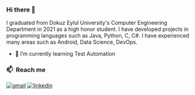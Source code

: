 ### Hi there 👋

I graduated from Dokuz Eylul University's Computer Engineering Department in 2021 as a high honor student. I have developed projects in programming languages such as Java, Python, C, C#. I have experienced many areas such as Android, Data Science, DevOps.

- 🌱 I’m currently learning Test Automation

### 📫 &nbsp;Reach me
[![gmail](https://img.shields.io/badge/-atakan.kocyigitt@gmail.com-D14836?style=flat&logo=Gmail&logoColor=white)](mailto:atakan.kocyigitt@gmail.com)
[![linkedin](https://img.shields.io/badge/-AtakanKocyigit-0A66C2?style=flat&logo=linkedin&logoColor=white)](https://www.linkedin.com/in/atakan-kocyigitt/)
